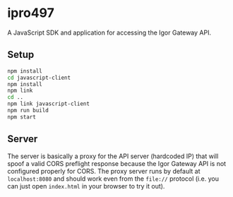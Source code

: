 # ipro497

A JavaScript SDK and application for accessing the Igor Gateway API.

## Setup

```bash
npm install
cd javascript-client
npm install
npm link
cd ..
npm link javascript-client
npm run build
npm start
```

## Server

The server is basically a proxy for the API server (hardcoded IP) that will spoof a valid CORS preflight response because the Igor Gateway API is not configured properly for CORS. The proxy server runs by default at `localhost:8080` and should work even from the `file://` protocol (i.e. you can just open `index.html` in your browser to try it out).
